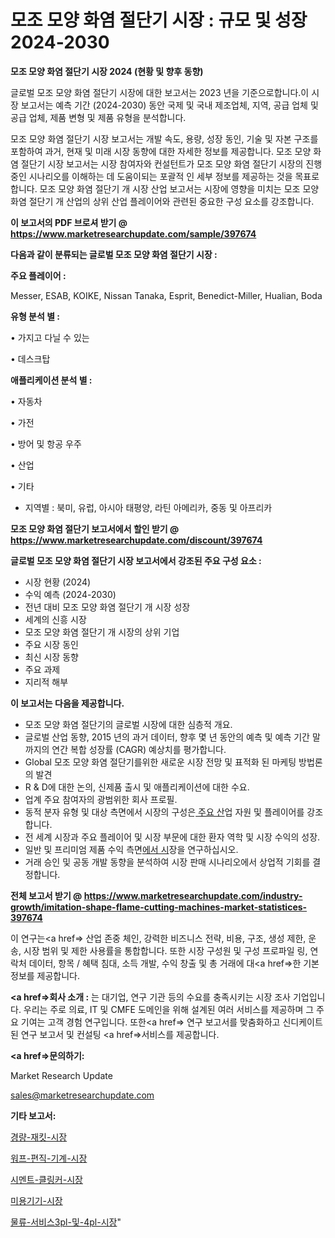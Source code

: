 # 모조 모양 화염 절단기 시장 : 규모 및 성장 2024-2030

<strong>모조 모양 화염 절단기 시장 2024 (현황 및 향후 동향)</strong>

글로벌 모조 모양 화염 절단기 시장에 대한 보고서는 2023 년을 기준으로합니다.이 시장 보고서는 예측 기간 (2024-2030) 동안 국제 및 국내 제조업체, 지역, 공급 업체 및 공급 업체, 제품 변형 및 제품 유형을 분석합니다.

모조 모양 화염 절단기 시장 보고서는 개발 속도, 용량, 성장 동인, 기술 및 자본 구조를 포함하여 과거, 현재 및 미래 시장 동향에 대한 자세한 정보를 제공합니다. 모조 모양 화염 절단기 시장 보고서는 시장 참여자와 컨설턴트가 모조 모양 화염 절단기 시장의 진행중인 시나리오를 이해하는 데 도움이되는 포괄적 인 세부 정보를 제공하는 것을 목표로합니다. 모조 모양 화염 절단기 개 시장 산업 보고서는 시장에 영향을 미치는 모조 모양 화염 절단기 개 산업의 상위 산업 플레이어와 관련된 중요한 구성 요소를 강조합니다.



<strong>이 보고서의 PDF 브로셔 받기 @ <a href=https://www.marketresearchupdate.com/sample/397674>https://www.marketresearchupdate.com/sample/397674</a></strong>



<strong>다음과 같이 분류되는 글로벌 모조 모양 화염 절단기 시장 :</strong>



<strong>주요 플레이어 :</strong>

Messer, ESAB, KOIKE, Nissan Tanaka, Esprit, Benedict-Miller, Hualian, Boda



<strong>유형 분석 별 :</strong>

• 가지고 다닐 수 있는

• 데스크탑



<strong>애플리케이션 분석 별 :</strong>

• 자동차

• 가전

• 방어 및 항공 우주

• 산업

• 기타

<ul>
  <li>지역별 : 북미, 유럽, 아시아 태평양, 라틴 아메리카, 중동 및 아프리카</li>
</ul>


<strong>모조 모양 화염 절단기 보고서에서 할인 받기 @ <a href=https://www.marketresearchupdate.com/discount/397674>https://www.marketresearchupdate.com/discount/397674</a></strong>



<strong>글로벌 모조 모양 화염 절단기 시장 보고서에서 강조된 주요 구성 요소 :</strong>
<ul>
  <li>시장 현황 (2024)</li>
  <li>수익 예측 (2024-2030)</li>
  <li>전년 대비 모조 모양 화염 절단기 개 시장 성장</li>
  <li>세계의 신흥 시장</li>
  <li>모조 모양 화염 절단기 개 시장의 상위 기업</li>
  <li>주요 시장 동인</li>
  <li>최신 시장 동향</li>
  <li>주요 과제</li>
  <li>지리적 해부</li>
</ul>


<strong>이 보고서는 다음을 제공합니다.</strong>
<ul>
  <li>모조 모양 화염 절단기의 글로벌 시장에 대한 심층적 개요.</li>
  <li>글로벌 산업 동향, 2015 년의 과거 데이터, 향후 몇 년 동안의 예측 및 예측 기간 말까지의 연간 복합 성장률 (CAGR) 예상치를 평가합니다.</li>
  <li>Global 모조 모양 화염 절단기를위한 새로운 시장 전망 및 표적화 된 마케팅 방법론의 발견</li>
  <li>R &amp; D에 대한 논의, 신제품 출시 및 애플리케이션에 대한 수요.</li>
  <li>업계 주요 참여자의 광범위한 회사 프로필.</li>
  <li>동적 분자 유형 및 대상 측면에서 시장의 구성은<a href=> 주요 산</a>업 자원 및 플레이어를 강조합니다.</li>
  <li>전 세계 시장과 주요 플레이어 및 시장 부문에 대한 환자 역학 및 시장 수익의 성장.</li>
  <li>일반 및 프리미엄 제품 수익 측면<a href=>에서 시</a>장을 연구하십시오.</li>
  <li>거래 승인 및 공동 개발 동향을 분석하여 시장 판매 시나리오에서 상업적 기회를 결정합니다.</li>
</ul>



<strong>전체 보고서 받기 @ <a href=https://www.marketresearchupdate.com/industry-growth/imitation-shape-flame-cutting-machines-market-statistices-397674>https://www.marketresearchupdate.com/industry-growth/imitation-shape-flame-cutting-machines-market-statistices-397674</a></strong>

이 연구는<a href=> 산업 존중</a> 체인, 강력한 비즈니스 전략, 비용, 구조, 생성 제한, 운송, 시장 범위 및 제한 사용률을 통합합니다. 또한 시장 구성원 및 구성 프로파일 링, 연락처 데이터, 항목 / 혜택 침대, 소득 개발, 수익 창출 및 총 거래에 대<a href=>한 기본 </a>정보를 제공합니다.



<strong><a href=>회사 소</a>개 :</strong>
는 대기업, 연구 기관 등의 수요를 충족시키는 시장 조사 기업입니다. 우리는 주로 의료, IT 및 CMFE 도메인을 위해 설계된 여러 서비스를 제공하며 그 주요 기여는 고객 경험 연구입니다. 또한<a href=> 연구 보</a>고서를 맞춤화하고 신디케이트 된 연구 보고서 및 컨설팅 <a href=>서비스</a>를 제공합니다.



<strong><a href=>문의하기:</a></strong>

Market Research Update

sales@marketresearchupdate.com



<strong>기타 보고서:</strong>

<a href=https://www.linkedin.com/pulse/경량-재킷-시장-세분화-연구-및-목표-고객2029년-market-matrix-musings-analysis/>경량-재킷-시장</a>

<a href=https://www.linkedin.com/pulse/워프-편직-기계-시장-진입-전략-및-위험-평가2029년-survey-spotlight-pro-24-analysis-7jh2f/>워프-편직-기계-시장</a>

<a href=https://www.linkedin.com/pulse/시멘트-클링커-시장-경쟁-분석-및-성장-잠재력-2029-data-dive-diaries-24-analysis-44dsf/>시멘트-클링커-시장</a>

<a href=https://www.linkedin.com/pulse/미용기기-시장-동향-및-성장-전망-analytics-avenue-adventures-24-ana-lkvwf/>미용기기-시장</a>

<a href=https://www.linkedin.com/pulse/물류-서비스3pl-및-4pl-시장-세분화-연구-목표-고객2030년-analytics-alchemy-360-analysis-rsqmf/>물류-서비스3pl-및-4pl-시장</a>"
